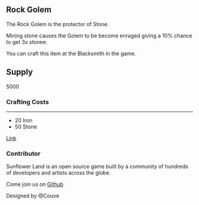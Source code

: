 ## Rock Golem

The Rock Golem is the protector of Stone.

Mining stone causes the Golem to be become enraged giving a 10% chance to get 3x stonee.

You can craft this item at the Blacksmith in the game.

## Supply

5000

### Crafting Costs

---

- 20 Iron
- 50 Stone

[Link](https://docs.sunflower-land.com/crafting-guide)

### Contributor

Sunflower Land is an open source game built by a community of hundreds of developers and artists across the globe.

Come join us on [Github](https://github.com/sunflower-land/sunflower-land)

Designed by @Couve
